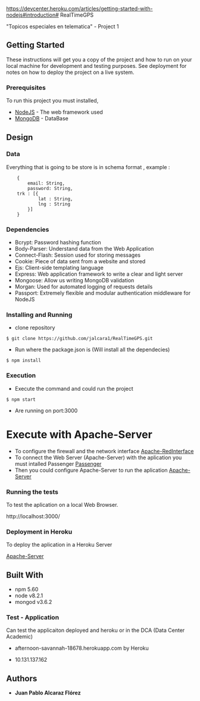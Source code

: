 https://devcenter.heroku.com/articles/getting-started-with-nodejs#introduction# RealTimeGPS

"Topicos especiales en telematica" - Project 1


## Getting Started

These instructions will get you a copy of the project and how to run on your local machine for development and testing purposes. See deployment for notes on how to deploy the project on a live system.

### Prerequisites

To run this project you must installed, 

* [NodeJS](https://nodejs.org/es/) - The web framework used
* [MongoDB](https://docs.mongodb.com/) - DataBase

## Design

### Data
Everything that is going to be store is in schema format , example : 
```
    {
        email: String,
        password: String,
   	trk : [{
            lat : String,
            lng : String
        }]
    }
```

### Dependencies
* Bcrypt: Password hashing function
* Body-Parser: Understand data from the Web Application
* Connect-Flash: Session used for storing messages
* Cookie: Piece of data sent from a website and stored
* Ejs: Client-side templating language
* Express: Web application framework to write a clear and light server
* Mongoose: Allow us writing MongoDB validation
* Morgan: Used for automated logging of requests details
* Passport: Extremely flexible and modular authentication middleware for NodeJS

### Installing and Running

* clone repository
```
$ git clone https://github.com/jalcara1/RealTimeGPS.git
```

* Run where the package.json is (Will install all the dependecies)
```
$ npm install 
```

### Execution
* Execute the command and could run the project

```
$ npm start
```
* Are running on port:3000

# Execute with Apache-Server
* To configure the firewall and the network interface [Apache-RedInterface](https://devops.profitbricks.com/tutorials/how-to-set-up-ip-and-port-based-virtual-hosting-vhosts-with-apache-web-server-on-centos-7/)
* To connect the Web Server (Apache-Server) with the aplication you must intalled Passenger [Passenger](https://www.phusionpassenger.com/library/install/apache/install/oss/el7/)
* Then you could configure Apache-Server to run the aplication [Apache-Server](https://www.phusionpassenger.com/library/walkthroughs/deploy/nodejs/digital_ocean/apache/oss/el7/deploy_app.html)

### Running the tests

To test the aplication on a local Web Browser. 

http://localhost:3000/

### Deployment in Heroku

To deploy the aplication in a Heroku Server

[Apache-Server](https://devcenter.heroku.com/categories/nodejs)


## Built With

* npm 5.60
* node v8.2.1
* mongod v3.6.2

###  Test - Application
Can test the applicaiton deployed and heroku or in the DCA (Data Center Academic)

* afternoon-savannah-18678.herokuapp.com by Heroku

* 10.131.137.162

## Authors

* **Juan Pablo Alcaraz Flórez** 

